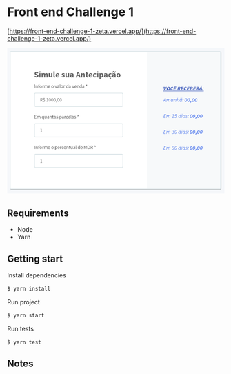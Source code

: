 # Front end Challenge 1

[https://front-end-challenge-1-zeta.vercel.app/](https://front-end-challenge-1-zeta.vercel.app/)


<p align="center">
    <img src="src/assets/image.png"/>
</p>

## Requirements

- Node
- Yarn

## Getting start

Install dependencies

```sh
$ yarn install
```

Run project

```sh
$ yarn start
```

Run tests

```sh
$ yarn test
```

## Notes

